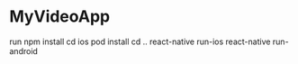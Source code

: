 # MyVideoApp
run npm install
cd ios
pod install
cd ..
react-native run-ios
react-native run-android
